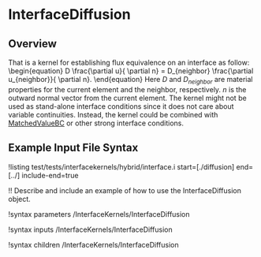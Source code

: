 # InterfaceDiffusion

## Overview

That is a  kernel for establishing flux equivalence on an interface as follow:
\begin{equation}
D \frac{\partial u}{ \partial n} = D_{neighbor} \frac{\partial u_{neighbor}}{ \partial n}.
\end{equation}
Here $D$ and $D_{neighbor}$ are material properties for the current element and the neighbor, respectively.
$n$ is the outward normal vector from the current element. The kernel might not be used as
stand-alone interface conditions since it does not care about variable continuities. Instead, the kernel
could be combined with [MatchedValueBC](MatchedValueBC.md) or other strong interface conditions.

## Example Input File Syntax

!listing test/tests/interfacekernels/hybrid/interface.i start=[./diffusion] end=[../] include-end=true

!! Describe and include an example of how to use the InterfaceDiffusion object.

!syntax parameters /InterfaceKernels/InterfaceDiffusion

!syntax inputs /InterfaceKernels/InterfaceDiffusion

!syntax children /InterfaceKernels/InterfaceDiffusion
